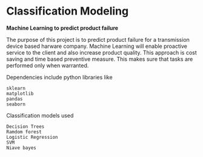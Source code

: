 # Classification Modeling
**Machine Learning to predict product failure**

The purpose of this project is to predict product failure for a transmission device based harware company. Machine Learning will enable proactive service to the client and also increase product quality. This approach is cost saving and time based preventive measure. This makes sure that tasks are performed only when warranted.   

Dependencies include python libraries like 
```
sklearn
matplotlib
pandas
seaborn
```

Classification models used
```
Decision Trees
Ramdom forest
Logistic Regression
SVM
Niave bayes
```
